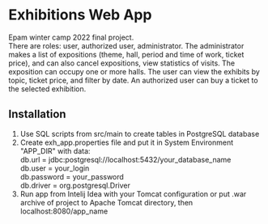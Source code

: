 # Exhibitions Web App
Epam winter camp 2022 final project. 
<br>
There are roles: user, authorized user, administrator.
The administrator makes a list of expositions (theme, hall, period and time of work, ticket price), and can also cancel expositions, view statistics of visits. The exposition can occupy one or more halls.
The user can view the exhibits by topic, ticket price, and filter by date.
An authorized user can buy a ticket to the selected exhibition.
<br>
## Installation

1. Use SQL scripts from src/main to create tables in PostgreSQL database<br>
2. Create exh_app.properties file and put it in System Environment "APP_DIR" with data: <br>
db.url = jdbc:postgresql://localhost:5432/your_database_name<br>
db.user = your_login<br>
db.password = your_password<br>
db.driver = org.postgresql.Driver<br>
3. Run app from Intelij Idea with your Tomcat configuration or put .war archive of project to Apache Tomcat directory, then localhost:8080/app_name

